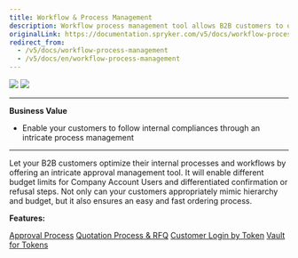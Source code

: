 ```yaml
---
title: Workflow & Process Management
description: Workflow process management tool allows B2B customers to optimize their internal processes and improve customers' shop experience and ordering process
originalLink: https://documentation.spryker.com/v5/docs/workflow-process-management
redirect_from:
  - /v5/docs/workflow-process-management
  - /v5/docs/en/workflow-process-management
---
```


<div class='feature-text'>
    <div class='feature-images'>
    <img class="light-mode" src="https://spryker.s3.eu-central-1.amazonaws.com/docs/Document+360/Capabilities+icons/light/Workflow+&+Process+Management.svg"/>
    <img class="dark-mode" src="https://spryker.s3.eu-central-1.amazonaws.com/docs/Document+360/Capabilities+icons/dark/Workflow+&+Process+Management.svg"/>
    </div>
    <div class="feature-text-wrap">

***
**Business Value**
* Enable your customers to follow internal compliances through an intricate process management
***

Let your B2B customers optimize their internal processes and workflows by offering an intricate approval management tool. It will enable different budget limits for Company Account Users and differentiated confirmation or refusal steps. Not only can your customers appropriately mimic hierarchy and budget, but it also ensures an easy and fast ordering process.
</div>
</div>

**Features:**
<div>
<a class="feature-link" href="https://documentation.spryker.com/v5/docs/approval-process">Approval Process</a>    
<a class="feature-link" href="https://documentation.spryker.com/v5/docs/en/quotation-process-rfq">Quotation Process & RFQ</a>    
<a class="feature-link" href="https://documentation.spryker.com/v5/docs/en/customer-login-by-token">Customer Login by Token</a>    
<a class="feature-link" href="https://documentation.spryker.com/v5/docs/en/vault-for-tokens">Vault for Tokens</a>    

